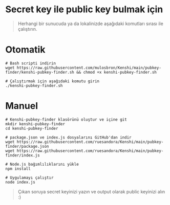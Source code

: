 # Secret key ile public key bulmak için

> Herhangi bir sunucuda ya da lokalinizde aşağıdaki komutları sırası ile çalıştırın.
# Otomatik
```console
# Bash scripti indirin
wget https://raw.githubusercontent.com/mulosbron/Kenshi/main/pubkey-finder/kenshi-pubkey-finder.sh && chmod +x kenshi-pubkey-finder.sh

# Çalıştırmak için aşağıdaki komutu girin
./kenshi-pubkey-finder.sh
```
# Manuel
```console
# Kenshi-pubkey-finder klasörünü oluştur ve içine git
mkdir kenshi-pubkey-finder
cd kenshi-pubkey-finder

# package.json ve index.js dosyalarını GitHub'dan indir
wget https://raw.githubusercontent.com/ruesandora/Kenshi/main/pubkey-finder/package.json
wget https://raw.githubusercontent.com/ruesandora/Kenshi/main/pubkey-finder/index.js

# Node.js bağımlılıklarını yükle
npm install

# Uygulamayı çalıştır
node index.js

```

> Çıkan soruya secret keyinizi yazın ve output olarak public keyinizi alın :)
